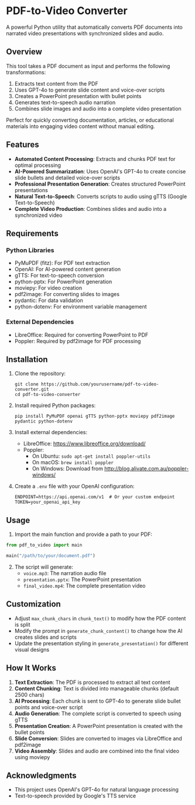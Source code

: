 # PDF-to-Video Converter

A powerful Python utility that automatically converts PDF documents into narrated video presentations with synchronized slides and audio.

## Overview

This tool takes a PDF document as input and performs the following transformations:
1. Extracts text content from the PDF
2. Uses GPT-4o to generate slide content and voice-over scripts
3. Creates a PowerPoint presentation with bullet points
4. Generates text-to-speech audio narration
5. Combines slide images and audio into a complete video presentation

Perfect for quickly converting documentation, articles, or educational materials into engaging video content without manual editing.

## Features

- **Automated Content Processing**: Extracts and chunks PDF text for optimal processing
- **AI-Powered Summarization**: Uses OpenAI's GPT-4o to create concise slide bullets and detailed voice-over scripts
- **Professional Presentation Generation**: Creates structured PowerPoint presentations
- **Natural Text-to-Speech**: Converts scripts to audio using gTTS (Google Text-to-Speech)
- **Complete Video Production**: Combines slides and audio into a synchronized video

## Requirements

### Python Libraries
- PyMuPDF (fitz): For PDF text extraction
- OpenAI: For AI-powered content generation
- gTTS: For text-to-speech conversion
- python-pptx: For PowerPoint generation
- moviepy: For video creation
- pdf2image: For converting slides to images
- pydantic: For data validation
- python-dotenv: For environment variable management

### External Dependencies
- LibreOffice: Required for converting PowerPoint to PDF
- Poppler: Required by pdf2image for PDF processing

## Installation

1. Clone the repository:
   ```
   git clone https://github.com/yourusername/pdf-to-video-converter.git
   cd pdf-to-video-converter
   ```

2. Install required Python packages:
   ```
   pip install PyMuPDF openai gTTS python-pptx moviepy pdf2image pydantic python-dotenv
   ```

3. Install external dependencies:
   - LibreOffice: https://www.libreoffice.org/download/
   - Poppler:
     - On Ubuntu: `sudo apt-get install poppler-utils`
     - On macOS: `brew install poppler`
     - On Windows: Download from http://blog.alivate.com.au/poppler-windows/

4. Create a `.env` file with your OpenAI configuration:
   ```
   ENDPOINT=https://api.openai.com/v1  # Or your custom endpoint
   TOKEN=your_openai_api_key
   ```

## Usage

1. Import the main function and provide a path to your PDF:

```python
from pdf_to_video import main

main("/path/to/your/document.pdf")
```

2. The script will generate:
   - `voice.mp3`: The narration audio file
   - `presentation.pptx`: The PowerPoint presentation
   - `final_video.mp4`: The complete presentation video

## Customization

- Adjust `max_chunk_chars` in `chunk_text()` to modify how the PDF content is split
- Modify the prompt in `generate_chunk_content()` to change how the AI creates slides and scripts
- Update the presentation styling in `generate_presentation()` for different visual designs

## How It Works

1. **Text Extraction**: The PDF is processed to extract all text content
2. **Content Chunking**: Text is divided into manageable chunks (default 2500 chars)
3. **AI Processing**: Each chunk is sent to GPT-4o to generate slide bullet points and voice-over script
4. **Audio Generation**: The complete script is converted to speech using gTTS
5. **Presentation Creation**: A PowerPoint presentation is created with the bullet points
6. **Slide Conversion**: Slides are converted to images via LibreOffice and pdf2image
7. **Video Assembly**: Slides and audio are combined into the final video using moviepy

## Acknowledgments

- This project uses OpenAI's GPT-4o for natural language processing
- Text-to-speech provided by Google's TTS service